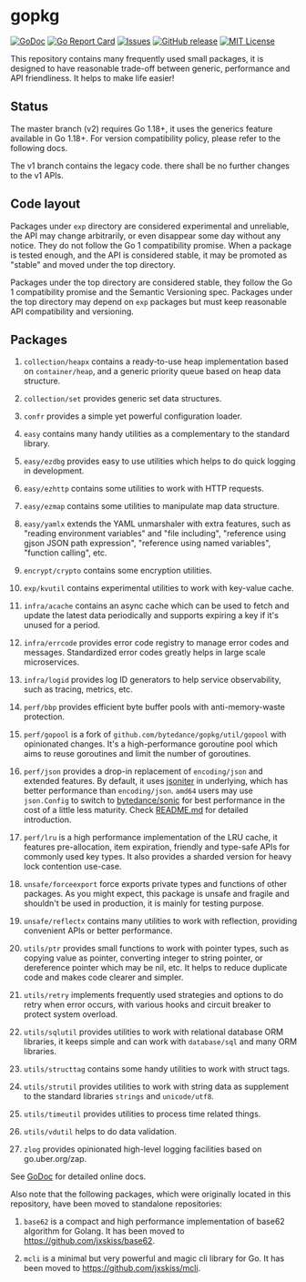 # gopkg

[![GoDoc](https://img.shields.io/badge/api-Godoc-blue.svg)][godoc]
[![Go Report Card](https://goreportcard.com/badge/github.com/jxskiss/gopkg/v2)][goreport]
[![Issues](https://img.shields.io/github/issues/jxskiss/gopkg.svg)][issues]
[![GitHub release](http://img.shields.io/github/release/jxskiss/gopkg.svg)][release]
[![MIT License](http://img.shields.io/badge/license-MIT-blue.svg)][license]

[godoc]: https://pkg.go.dev/github.com/jxskiss/gopkg/v2
[goreport]: https://goreportcard.com/report/github.com/jxskiss/gopkg/v2
[issues]: https://github.com/jxskiss/gopkg/issues
[release]: https://github.com/jxskiss/gopkg/releases
[license]: https://github.com/jxskiss/gopkg/blob/master/LICENSE

This repository contains many frequently used small packages, it is designed
to have reasonable trade-off between generic, performance and API friendliness.
It helps to make life easier!

## Status

The master branch (v2) requires Go 1.18+, it uses the generics feature available in Go 1.18+.
For version compatibility policy, please refer to the following docs.

The v1 branch contains the legacy code.
there shall be no further changes to the v1 APIs.

## Code layout

Packages under `exp` directory are considered experimental and unreliable,
the API may change arbitrarily, or even disappear some day without any notice.
They do not follow the Go 1 compatibility promise.
When a package is tested enough, and the API is considered stable, it may be promoted
as "stable" and moved under the top directory.

Packages under the top directory are considered stable, they follow the
Go 1 compatibility promise and the Semantic Versioning spec.
Packages under the top directory may depend on `exp` packages but must keep
reasonable API compatibility and versioning.

## Packages

1. `collection/heapx` contains a ready-to-use heap implementation based on `container/heap`,
   and a generic priority queue based on heap data structure.

1. `collection/set` provides generic set data structures.

1. `confr` provides a simple yet powerful configuration loader.

1. `easy` contains many handy utilities as a complementary to the standard library.

1. `easy/ezdbg` provides easy to use utilities which helps to do quick logging in development.

1. `easy/ezhttp` contains some utilities to work with HTTP requests.

1. `easy/ezmap` contains some utilities to manipulate map data structure.

1. `easy/yamlx` extends the YAML unmarshaler with extra features, such as
   "reading environment variables" and "file including",
   "reference using gjson JSON path expression", "reference using named variables",
   "function calling", etc.

1. `encrypt/crypto` contains some encryption utilities.

1. `exp/kvutil` contains experimental utilities to work with key-value cache.

1. `infra/acache` contains an async cache which can be used to fetch and update the
   latest data periodically and supports expiring a key if it's unused for a period.

1. `infra/errcode` provides error code registry to manage error codes and messages.
   Standardized error codes greatly helps in large scale microservices.

1. `infra/logid` provides log ID generators to help service observability, such as
   tracing, metrics, etc.

1. `perf/bbp` provides efficient byte buffer pools with anti-memory-waste protection.

1. `perf/gopool` is a fork of `github.com/bytedance/gopkg/util/gopool`
   with opinionated changes.
   It's a high-performance goroutine pool which aims to reuse goroutines
   and limit the number of goroutines.

1. `perf/json` provides a drop-in replacement of `encoding/json` and extended features.
   By default, it uses [jsoniter] in underlying, which has better performance than `encoding/json`.
   `amd64` users may use `json.Config` to switch to [bytedance/sonic] for best performance
   in the cost of a little less maturity.
   Check [README.md](./perf/json/README.md) for detailed introduction.

1. `perf/lru` is a high performance implementation of the LRU cache, it features pre-allocation,
   item expiration, friendly and type-safe APIs for commonly used key types.
   It also provides a sharded version for heavy lock contention use-case.

1. `unsafe/forceexport` force exports private types and functions of other packages. As you might
   expect, this package is unsafe and fragile and shouldn't be used in production, it is
   mainly for testing purpose.

1. `unsafe/reflectx` contains many utilities to work with reflection, providing convenient APIs
   or better performance.

1. `utils/ptr` provides small functions to work with pointer types, such as copying value as pointer,
   converting integer to string pointer, or dereference pointer which may be nil, etc.
   It helps to reduce duplicate code and makes code clearer and simpler.

1. `utils/retry` implements frequently used strategies and options to do retry when error
   occurs, with various hooks and circuit breaker to protect system overload.

1. `utils/sqlutil` provides utilities to work with relational database ORM libraries,
   it keeps simple and can work with `database/sql` and many ORM libraries.

1. `utils/structtag` contains some handy utilities to work with struct tags.

1. `utils/strutil` provides utilities to work with string data as supplement to the standard
   libraries `strings` and `unicode/utf8`.

1. `utils/timeutil` provides utilities to process time related things.

1. `utils/vdutil` helps to do data validation.

1. `zlog` provides opinionated high-level logging facilities based on go.uber.org/zap.

See [GoDoc][godoc] for detailed online docs.

[bytedance/sonic]: https://github.com/bytedance/sonic
[jsoniter]: https://github.com/json-iterator/go
[zap]: https://github.com/uber-go/zap

Also note that the following packages, which were originally located in this repository,
have been moved to standalone repositories:

1. `base62` is a compact and high performance implementation of base62 algorithm for Golang.
   It has been moved to https://github.com/jxskiss/base62.

1. `mcli` is a minimal but very powerful and magic cli library for Go.
   It has been moved to https://github.com/jxskiss/mcli.
